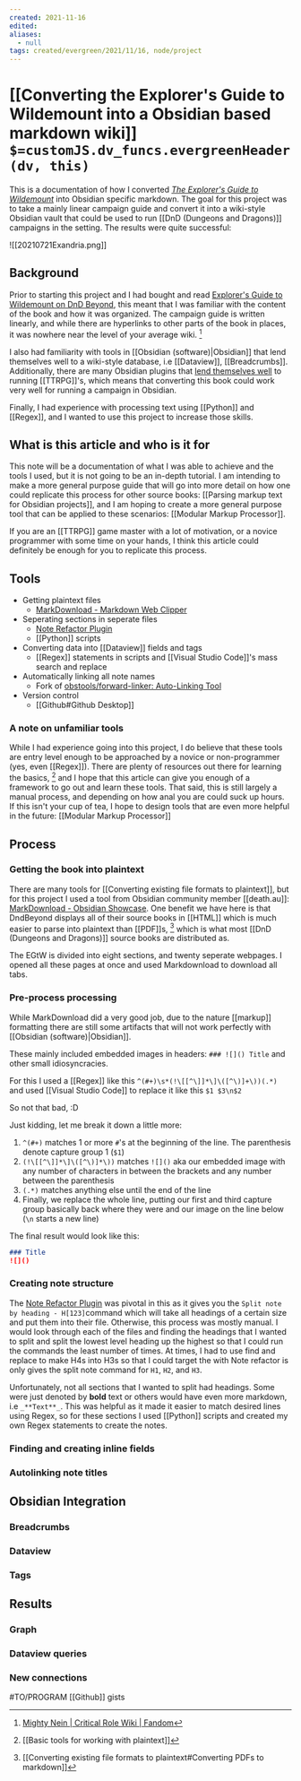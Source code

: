 ```yaml
---
created: 2021-11-16 
edited: 
aliases:
  - null
tags: created/evergreen/2021/11/16, node/project
---
```


# [[Converting the Explorer's Guide to Wildemount into a Obsidian based markdown wiki]] `$=customJS.dv_funcs.evergreenHeader(dv, this)`

This is a documentation of how I converted *[The Explorer's Guide to Wildemount](https://dnd.wizards.com/products/wildemount)* into Obsidian specific markdown.
The goal for this project was to take a mainly linear campaign guide and convert it into a wiki-style Obsidian vault that could be used to run [[DnD (Dungeons and Dragons)]] campaigns in the setting. The results were quite successful: 

![[20210721Exandria.png]]

## Background

Prior to starting this project and I had bought and read [Explorer's Guide to Wildemount on DnD Beyond](https://www.dndbeyond.com/marketplace/sourcebooks/explorers-guide-to-wildemount), this meant that I was familiar with the content of the book and how it was organized. The campaign guide is written linearly, and while there are hyperlinks to other parts of the book in places, it was nowhere near the level of your average wiki. [^1] 

[^1]: [Mighty Nein | Critical Role Wiki | Fandom](https://criticalrole.fandom.com/wiki/Mighty_Nein)

I also had familiarity with tools in [[Obsidian (software)|Obsidian]] that lend themselves well to a wiki-style database, i.e [[Dataview]], [[Breadcrumbs]]. Additionally, there are many Obsidian plugins that [lend themselves well](https://www.youtube.com/watch?v=Ovqu_1aW3Sw) to running [[TTRPG]]'s, which means that converting this book could work very well for running a campaign in Obsidian.

Finally, I had experience with processing text using [[Python]] and [[Regex]], and I wanted to use this project to increase those skills. 

## What is this article and who is it for

This note will be a documentation of what I was able to achieve and the tools I used, but it is not going to be an in-depth tutorial. I am intending to make a more general purpose guide that will go into more detail on how one could replicate this process for other source books: [[Parsing markup text for Obsidian projects]], and I am hoping to create a more general purpose tool that can be applied to these scenarios: [[Modular Markup Processor]].

If you are an [[TTRPG]] game master with a lot of motivation, or a novice programmer with some time on your hands, I think this article could definitely be enough for you to replicate this process.  

## Tools


- Getting plaintext files
    - [MarkDownload - Markdown Web Clipper](https://forum.obsidian.md/t/markdownload-markdown-web-clipper/173)
- Seperating sections in seperate files
    - [Note Refactor Plugin](https://github.com/lynchjames/note-refactor-obsidian)
    - [[Python]] scripts
- Converting data into [[Dataview]] fields and tags
    - [[Regex]] statements in scripts and [[Visual Studio Code]]'s mass search and replace
- Automatically linking all note names
    - Fork of [obstools/forward-linker: Auto-Linking Tool](https://forum.obsidian.md/t/auto-linking-tool/2218) 
- Version control
    - [[Github#Github Desktop]]

### A note on unfamiliar tools

While I had experience going into this project, I do believe that these tools are entry level enough to be approached by a novice or non-programmer (yes, even [[Regex]]). There are plenty of resources out there for learning the basics, [^2] and I hope that this article can give you enough of a framework to go out and learn these tools. That said, this is still largely a manual process, and depending on how anal you are could suck up hours. If this isn't your cup of tea, I hope to design tools that are even more helpful in the future: [[Modular Markup Processor]]

[^2]: [[Basic tools for working with plaintext]]

## Process

### Getting the book into plaintext

There are many tools for [[Converting existing file formats to plaintext]], but for this project I used a tool from Obsidian community member [[death.au]]: [MarkDownload - Obsidian Showcase](https://forum.obsidian.md/t/markdownload-markdown-web-clipper/173). One benefit we have here is that DndBeyond displays all of their source books in [[HTML]] which is much easier to parse into plaintext than [[PDF]]s, [^3] which is what most [[DnD (Dungeons and Dragons)]] source books are distributed as.

[^3]: [[Converting existing file formats to plaintext#Converting PDFs to markdown]]

The EGtW is divided into eight sections, and twenty seperate webpages. I opened all these pages at once and used Markdownload to download all tabs. 

 ### Pre-process processing
 
 While MarkDownload did a very good job, due to the nature [[markup]] formatting there are still some artifacts that will not work perfectly with [[Obsidian (software)|Obsidian]].
 
 These mainly included embedded images in headers: `### ![]() Title` and other small idiosyncracies.
 
For this I used a [[Regex]] like this `^(#+)\s*(!\[[^\]]*\]\([^\)]+\))(.*)` and used [[Visual Studio Code]] to replace it like this `$1 $3\n$2`

So not that bad, :D

Just kidding, let me break it down a little more:
1. `^(#+)` matches 1 or more `#`'s at the beginning of the line. The parenthesis denote capture group 1 (`$1`)
2. `(!\[[^\]]*\]\([^\)]*\))` matches `![]()` aka our embedded image with any number of characters in between the brackets and any number between the parenthesis
3. `(.*)` matches anything else until the end of the line
4. Finally, we replace the whole line, putting our first and third capture group basically back where they were and our image on the line below (`\n` starts a new line)

The final result would look like this:
```md
### Title
![]()
```

### Creating note structure

 The [Note Refactor Plugin](https://github.com/lynchjames/note-refactor-obsidian) was pivotal in this as it gives you the `Split note by heading - H[123]`command which will take all headings of a certain size and put them into their file.
 Otherwise, this process was mostly manual.
 I would look through each of the files and finding the headings that I wanted to split and
 split the lowest level heading up the highest so that I could run the commands the least number of times.
 At times, I had to use find and replace to make H4s into H3s so that I could target the with Note refactor is only gives the split note command for `H1`, `H2`, and `H3`.
 
 Unfortunately, not all sections that I wanted to split had headings. Some were just denoted by **bold** text or others would have even more markdown, i.e `_**Text**_`. This was helpful as it made it easier to match desired lines using Regex, so for these sections I used [[Python]] scripts and created my own Regex statements to create the notes. 
 
 ### Finding and creating inline fields
 
 ### Autolinking note titles
 ## Obsidian Integration
 ### Breadcrumbs
 ### Dataview
 ### Tags
 
 ## Results
 ### Graph
 ### Dataview queries
 ### New connections
 
 
 #TO/PROGRAM [[Github]] gists
 
